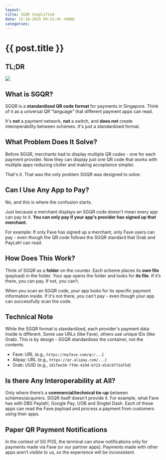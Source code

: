 ```yaml
---
layout: 
title: SGQR Simplified
date: 15-10-2025 09:31:45 +0800
categories: 
---
```


<h1>{{ post.title }}</h1>

## TL;DR

![](../../assets/images/SGQR_101_2025_09_03.png)

## What is SGQR?
SGQR is a **standardised QR code format** for payments in Singapore. Think of it as a universal QR "language" that different payment apps can read.

It's **not** a payment network, **not** a switch, and **does not** create interoperability between schemes. It's just a standardised format.

## What Problem Does It Solve?
Before SGQR, merchants had to display multiple QR codes - one for each payment provider. Now they can display just one QR code that works with multiple apps reducing clutter and making acceptance simpler.

That's it. That was the only problem SGQR was designed to solve.

## Can I Use Any App to Pay?
No, and this is where the confusion starts.

Just because a merchant displays an SGQR code doesn't mean every app can pay to it. **You can only pay if your app's provider has signed up that merchant.**

For example: If only Fave has signed up a merchant, only Fave users can pay - even though the QR code follows the SGQR standard that Grab and PayLah! can read.

## How Does This Work?
Think of SGQR as a **folder** on the counter. Each scheme places its **own file** (payload) in the folder. Your app opens the folder and looks for **its file**. If it’s there, you can pay. If not, you can’t.

When you scan an SGQR code, your app looks for its specific payment information inside. If it's not there, you can't pay - even though your app can successfully scan the code.

## Technical Note
While the SGQR format is standardized, each provider's payment data inside is different. Some use URLs (like Fave), others use unique IDs (like Grab). This is by design - SGQR standardises the container, not the contents.
- Fave: URL (e.g., `https://myfave.com/qr/...`)
- Alipay: URL (e.g., `https://qr.alipay.com/...`)
- Grab: UUID (e.g., `101fee38-ffde-429d-b723-d14c9772af54`)

## Is there Any Interoperability at All?
Only where there’s a **commercial/technical tie-up** between schemes/acquirers. SGQR itself doesn’t provide it. For example, what Fave has with DBS Paylah!, Google Pay, UOB and Singtel Dash. Each of these apps can read the Fave payload and process a payment from customers using their apps.

## Paper QR Payment Notifications
In the context of SG POS, the terminal can show notifications only for payments made via Fave (or our partner apps). Payments made with other apps aren’t visible to us, so the experience will be inconsistent. 
